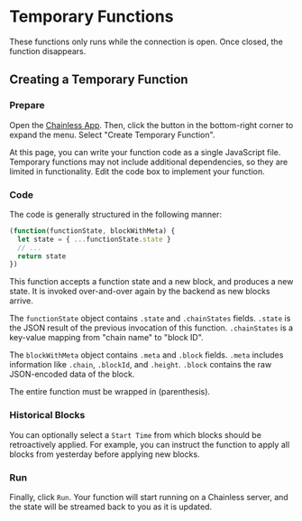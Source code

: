 # Temporary Functions
These functions only runs while the connection is open.  Once closed, the function disappears.

## Creating a Temporary Function

### Prepare
Open the [Chainless App](http://localhost:42069).  Then, click the button in the bottom-right corner to expand the menu.  Select "Create Temporary Function".

At this page, you can write your function code as a single JavaScript file.  Temporary functions may not include additional dependencies, so they are limited in functionality.  Edit the code box to implement your function.

### Code
The code is generally structured in the following manner:
```js
(function(functionState, blockWithMeta) {
  let state = { ...functionState.state }
  // ...
  return state
})
```

This function accepts a function state and a new block, and produces a new state.  It is invoked over-and-over again by the backend as new blocks arrive.

The `functionState` object contains `.state` and `.chainStates` fields. `.state` is the JSON result of the previous invocation of this function. `.chainStates` is a key-value mapping from "chain name" to "block ID".
  
The `blockWithMeta` object contains `.meta` and `.block` fields.  `.meta` includes information like `.chain`, `.blockId`, and `.height`. `.block` contains the raw JSON-encoded data of the block.

The entire function must be wrapped in (parenthesis).

### Historical Blocks
You can optionally select a `Start Time` from which blocks should be retroactively applied. For example,
you can instruct the function to apply all blocks from yesterday before applying new blocks.

### Run
Finally, click `Run`.  Your function will start running on a Chainless server, and the state will be streamed back to you as it is updated.

